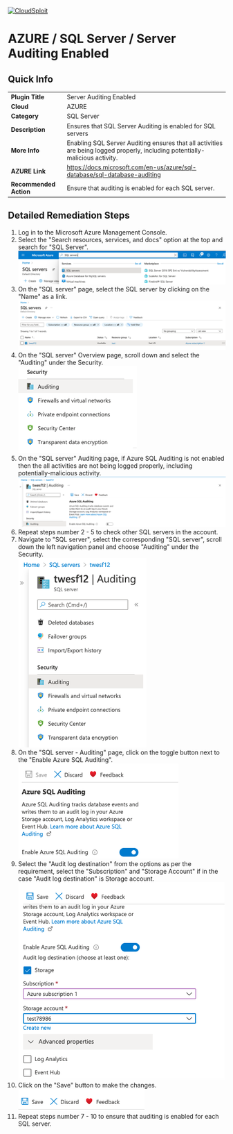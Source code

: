 [![CloudSploit](https://cloudsploit.com/img/logo-new-big-text-100.png "CloudSploit")](https://cloudsploit.com)

# AZURE / SQL Server / Server Auditing Enabled

## Quick Info

| | |
|-|-|
| **Plugin Title** | Server Auditing Enabled |
| **Cloud** | AZURE |
| **Category** | SQL Server |
| **Description** | Ensures that SQL Server Auditing is enabled for SQL servers |
| **More Info** | Enabling SQL Server Auditing ensures that all activities are being logged properly, including potentially-malicious activity. |
| **AZURE Link** | https://docs.microsoft.com/en-us/azure/sql-database/sql-database-auditing |
| **Recommended Action** | Ensure that auditing is enabled for each SQL server. |

## Detailed Remediation Steps

1. Log in to the Microsoft Azure Management Console.
2. Select the "Search resources, services, and docs" option at the top and search for "SQL Server".</br> <img src="/resources/azure/sqlserver/server-auditing-enabled/step2.png"/>
3. On the "SQL server" page, select the SQL server by clicking on the "Name" as a link.</br> <img src="/resources/azure/sqlserver/server-auditing-enabled/step3.png"/>
4. On the "SQL server" Overview page, scroll down and select the "Auditing" under the Security.</br> <img src="/resources/azure/sqlserver/server-auditing-enabled/step4.png"/>
5. On the "SQL server" Auditing page, if Azure SQL Auditing is not enabled then the all activities are not being logged properly, including potentially-malicious activity.</br>  <img src="/resources/azure/sqlserver/server-auditing-enabled/step5.png"/>
6. Repeat steps number 2 - 5 to check other SQL servers in the account.</br>
7. Navigate to "SQL server", select the corresponding "SQL server", scroll down the left navigation panel and choose "Auditing" under the Security.</br> <img src="/resources/azure/sqlserver/server-auditing-enabled/step7.png"/>
8. On the "SQL server - Auditing" page, click on the toggle button next to the "Enable Azure SQL Auditing".</br> <img src="/resources/azure/sqlserver/server-auditing-enabled/step8.png"/>
9. Select the "Audit log destination" from the options as per the requirement, select the "Subscription" and "Storage Account" if in the case "Audit log destination" is Storage account.</br> <img src="/resources/azure/sqlserver/server-auditing-enabled/step9.png"/>
10. Click on the "Save" button to make the changes.</br> <img src="/resources/azure/sqlserver/server-auditing-enabled/step10.png"/>
11. Repeat steps number 7 - 10 to ensure that auditing is enabled for each SQL server.</br>



